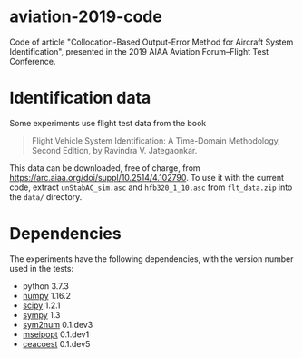# aviation-2019-code
Code of article "Collocation-Based Output-Error Method for Aircraft System
Identification", presented in the 2019 AIAA Aviation Forum–Flight Test
Conference.

# Identification data

Some experiments use flight test data from the book

> Flight Vehicle System Identification: A Time-Domain Methodology, Second
> Edition, by Ravindra V. Jategaonkar.

This data can be downloaded, free of charge, from 
<https://arc.aiaa.org/doi/suppl/10.2514/4.102790>. 
To use it with the current code, extract `unStabAC_sim.asc` and 
`hfb320_1_10.asc` from `flt_data.zip` into the `data/` directory.

# Dependencies

The experiments have the following dependencies, with the version number used
in the tests:

- python 3.7.3
- [numpy] 1.16.2 
- [scipy] 1.2.1
- [sympy] 1.3
- [sym2num] 0.1.dev3
- [mseipopt] 0.1.dev1
- [ceacoest] 0.1.dev5

[numpy]: http://www.numpy.org/
[scipy]: http://www.scipy.org/
[sympy]: http://www.sympy.org/
[sym2num]: https://github.com/cea-ufmg/sym2num
[mseipopt]: https://github.com/cea-ufmg/mseipopt
[ceacoest]: https://github.com/cea-ufmg/ceacoest
